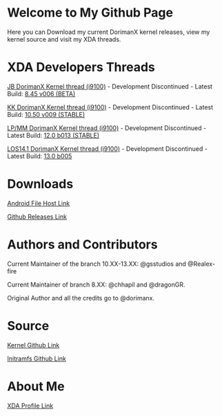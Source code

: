 # Welcome to My Github Page

Here you can Download my current DorimanX kernel releases, view my kernel source and visit my XDA threads.

# XDA Developers Threads

[JB DorimanX Kernel thread (i9100)](http://forum.xda-developers.com/galaxy-s2/development-derivatives/kernel-dorimanx-jb-4-2-x-t3167895 "JB XDA Kernel thread") - Development Discontinued - Latest Build: [8.45 v006 (BETA)](https://www.androidfilehost.com/?fid=24269982087001951 "Download latest JB kernel from AFH")


[KK DorimanX Kernel thread (i9100)](http://forum.xda-developers.com/galaxy-s2/development-derivatives/kernel-dorimanx-jb-4-4-4-t3123487 "KK XDA Kernel thread") - Development Discontinued - Latest Build: [10.50 v009 (STABLE)](https://www.androidfilehost.com/?fid=673368273298923578 "Download latest KK kernel from AFH")


[LP/MM DorimanX Kernel thread (i9100)](http://forum.xda-developers.com/galaxy-s2/development-derivatives/kernel-dorimanx-lp-5-x-x-t3145879 "LP/MM XDA Kernel thread") - Development Discontinued - Latest Build: [12.0 b013 (STABLE)](https://www.androidfilehost.com/?fid=457095661767129657 "Download latest LP/MM kernel from AFH")

[LOS14.1 DorimanX Kernel thread (i9100)](https://forum.xda-developers.com/galaxy-s2/development-derivatives/kernel-dorimanx-kernel-los14-1-t3641994) - Development Discontinued - Latest Build: [13.0 b005](https://www.androidfilehost.com/?w=files&flid=201577 "Download latest LOS14.1 kernel from Github")


# Downloads

[Android File Host Link](https://www.androidfilehost.com/?w=files&flid=36004 "Android File Host Download")

[Github Releases Link](https://github.com/gsstudios/Dorimanx-SG2-I9100-Kernel/releases "Github Download") 

# Authors and Contributors

Current Maintainer of the branch 10.XX-13.XX: @gsstudios and @Realex-fire 

Current Maintainer of branch 8.XX: @chhapil and @dragonGR. 

Original Author and all the credits go to @dorimanx. 
 
# Source

[Kernel Github Link](https://github.com/gsstudios/Dorimanx-SG2-I9100-Kernel "Github link to kernel source")

[Initramfs Github Link](https://github.com/gsstudios/initramfs3 "Github link to initramfs source")

# About Me

[XDA Profile Link](http://forum.xda-developers.com/member.php?u=5811506 "Saber's XDA Profile :)")
